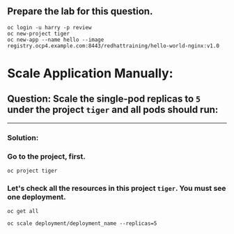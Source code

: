 ## Prepare the lab for this question.
```
oc login -u harry -p review
oc new-project tiger
oc new-app --name hello --image registry.ocp4.example.com:8443/redhattraining/hello-world-nginx:v1.0
```
# Scale Application Manually:
## Question: Scale the single-pod replicas to `5` under the project `tiger` and all pods should run:
---
### Solution:
### Go to the project, first.
```
oc project tiger
```
### Let's check all the resources in this project `tiger`. You must see one deployment.
```
oc get all
```

```
oc scale deployment/deployment_name --replicas=5
```
